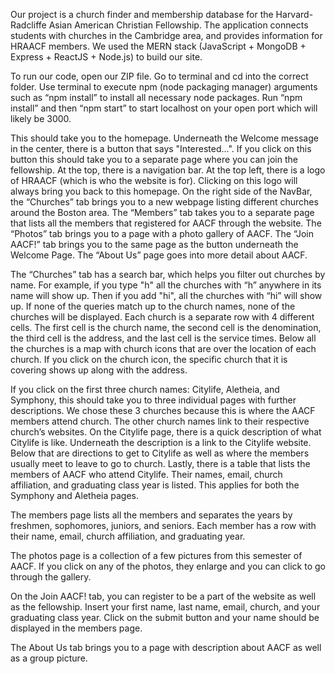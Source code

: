 
Our project is a church finder and membership database for the Harvard-Radcliffe Asian American Christian Fellowship. The application connects students with churches in the Cambridge area, and provides information for HRAACF members. We used the MERN stack (JavaScript + MongoDB + Express + ReactJS + Node.js) to build our site.

To run our code, open our ZIP file. Go to terminal and cd into the correct folder. Use terminal to execute npm (node packaging manager) arguments such as “npm install” to install all necessary node packages. Run “npm install” and then “npm start” to start localhost on your open port which will likely be 3000. 

This should take you to the homepage. Underneath the Welcome message in the center, there is a button that says "Interested...". If you click on this button this should take you to a separate page where you can join the fellowship. At the top, there is a navigation bar. At the top left, there is a logo of HRAACF (which is who the website is for). Clicking on this logo will always bring you back to this homepage. On the right side of the NavBar, the “Churches” tab brings you to a new webpage listing different churches around the Boston area. The “Members” tab takes you to a separate page that lists all the members that registered for AACF through the website. The “Photos” tab brings you to a page with a photo gallery of AACF. The “Join AACF!” tab brings you to the same page as the button underneath the Welcome Page. The “About Us” page goes into more detail about AACF.

The “Churches” tab has a search bar, which helps you filter out churches by name. For example, if you type "h" all the churches with “h” anywhere in its name will show up. Then if you add "hi", all the churches with “hi” will show up. If none of the queries match up to the church names, none of the churches will be displayed. Each church is a separate row with 4 different cells. The first cell is the church name, the second cell is the denomination, the third cell is the address, and the last cell is the service times. Below all the churches is a map with church icons that are over the location of each church. If you click on the church icon, the specific church that it is covering shows up along with the address.

If you click on the first three church names: Citylife, Aletheia, and Symphony, this should take you to three individual pages with further descriptions. We chose these 3 churches because this is where the AACF members attend church. The other church names link to their respective church’s websites. On the Citylife page, there is a quick description of what Citylife is like. Underneath the description is a link to the Citylife website. Below that are directions to get to Citylife as well as where the members usually meet to leave to go to church. Lastly, there is a table that lists the members of AACF who attend Citylife. Their names, email, church affiliation, and graduating class year is listed. This applies for both the Symphony and Aletheia pages.

The members page lists all the members and separates the years by freshmen, sophomores, juniors, and seniors. Each member has a row with their name, email, church affiliation, and graduating year. 

The photos page is a collection of a few pictures from this semester of AACF. If you click on any of the photos, they enlarge and you can click to go through the gallery.

On the Join AACF! tab, you can register to be a part of the website as well as the fellowship. Insert your first name, last name, email, church, and your graduating class year. Click on the submit button and your name should be displayed in the members page.

The About Us tab brings you to a page with description about AACF as well as a group picture.

